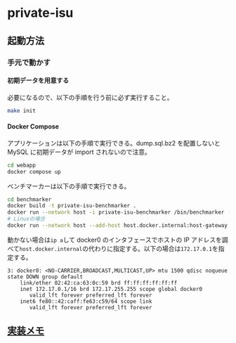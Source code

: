 # private-isu

## 起動方法

### 手元で動かす

#### 初期データを用意する

必要になるので、以下の手順を行う前に必ず実行すること。

```sh
make init
```

#### Docker Compose

アプリケーションは以下の手順で実行できる。dump.sql.bz2 を配置しないと MySQL に初期データが import されないので注意。

```sh
cd webapp
docker compose up
```

ベンチマーカーは以下の手順で実行できる。

```sh
cd benchmarker
docker build -t private-isu-benchmarker .
docker run --network host -i private-isu-benchmarker /bin/benchmarker -t http://host.docker.internal -u /opt/userdata
# Linuxの場合
docker run --network host --add-host host.docker.internal:host-gateway -i private-isu-benchmarker /bin/benchmarker -t http://host.docker.internal -u /opt/userdata
```

動かない場合は`ip a`して docker0 のインタフェースでホストの IP アドレスを調べて`host.docker.internal`の代わりに指定する。以下の場合は`172.17.0.1`を指定する。

```
3: docker0: <NO-CARRIER,BROADCAST,MULTICAST,UP> mtu 1500 qdisc noqueue state DOWN group default
    link/ether 02:42:ca:63:0c:59 brd ff:ff:ff:ff:ff:ff
    inet 172.17.0.1/16 brd 172.17.255.255 scope global docker0
       valid_lft forever preferred_lft forever
    inet6 fe80::42:caff:fe63:c59/64 scope link
       valid_lft forever preferred_lft forever
```

## [実装メモ](/memo.md)
